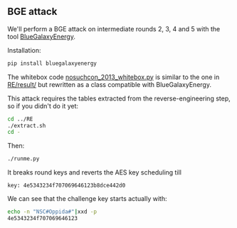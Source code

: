 BGE attack
----------

We'll perform a BGE attack on intermediate rounds 2, 3, 4 and 5 with the tool [BlueGalaxyEnergy](https://github.com/SideChannelMarvels/BlueGalaxyEnergy).

Installation:
```bash
pip install bluegalaxyenergy
```

The whitebox code [nosuchcon_2013_whitebox.py](nosuchcon_2013_whitebox.py) is similar to the one in [RE/result/](../RE/result/nosuchcon_2013_whitebox.py) but rewritten as a class compatible with BlueGalaxyEnergy.

This attack requires the tables extracted from the reverse-engineering step, so if you didn't do it yet:

```bash
cd ../RE
./extract.sh
cd -
```

Then:

```bash
./runme.py
```

It breaks round keys and reverts the AES key scheduling till

```key: 4e5343234f707069646123b8dce442d0```

We can see that the challenge key starts actually with:

```bash
echo -n "NSC#Oppida#"|xxd -p
4e5343234f707069646123
```
